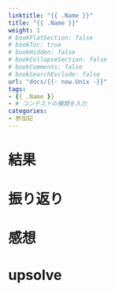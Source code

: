 ```yaml
---
linktitle: "{{ .Name }}"
title: "{{ .Name }}"
weight: 1
# bookFlatSection: false
# bookToc: true
# bookHidden: false
# bookCollapseSection: false
# bookComments: false
# bookSearchExclude: false
url: "docs/{{- now.Unix -}}"
tags:
- {{ .Name }}
- # コンテストの種類を入力
categories:
- 参加記
---
```


# 結果

# 振り返り

# 感想

# upsolve